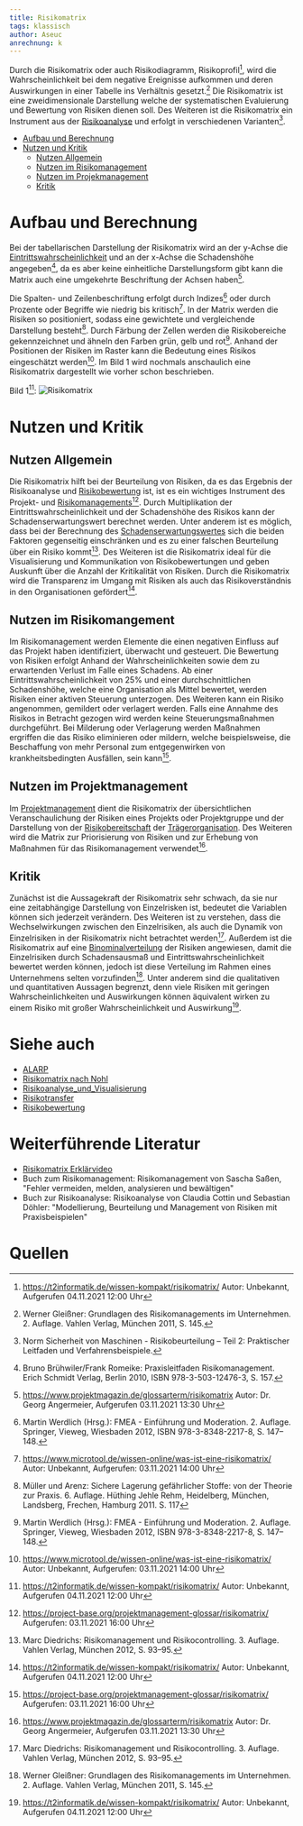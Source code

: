 ```yaml
---
title: Risikomatrix
tags: klassisch
author: Aseuc
anrechnung: k
---
```


Durch die Risikomatrix oder auch Risikodiagramm, Risikoprofil[^1], wird die Wahrscheinlichkeit bei dem negative Ereignisse aufkommen und deren Auswirkungen in einer Tabelle ins Verhältnis gesetzt.[^3] Die Risikomatrix ist eine zweidimensionale Darstellung welche der systematischen Evaluierung und Bewertung von Risiken dienen soll. Des Weiteren ist die Risikomatrix ein Instrument aus der [Risikoanalyse](https://www.projektmagazin.de/glossarterm/risikoanalyse) und erfolgt in verschiedenen Varianten[^2].    			

* [Aufbau und Berechnung](https://github.com/Aseuc/ManagingProjectsSuccessfully.github.io/blob/main/kb/Risikomatrix.md#:~:text=Kritik-,Aufbau%20und%20Berechnung,-Bei%20der%20tabellarischen)
* [Nutzen und Kritik](https://github.com/Aseuc/ManagingProjectsSuccessfully.github.io/blob/main/kb/Risikomatrix.md#:~:text=Bild%2011%3A-,Nutzen%20und%20Kritik,-Nutzen%20Allgemein)
  - [Nutzen Allgemein](https://github.com/Aseuc/ManagingProjectsSuccessfully.github.io/blob/main/kb/Risikomatrix.md#:~:text=Nutzen%20und%20Kritik-,Nutzen%20Allgemein,-Die%20Risikomatrix%20hilft)
  - [Nutzen im Risikomanagement](https://github.com/Aseuc/ManagingProjectsSuccessfully.github.io/blob/main/kb/Risikomatrix.md#:~:text=Nutzen%20im%20Risikomangement)
  - [Nutzen im Projekmanagement](https://github.com/Aseuc/ManagingProjectsSuccessfully.github.io/blob/main/kb/Risikomatrix.md#:~:text=Nutzen%20im%20Projektmanagement)
  - [Kritik](https://github.com/Aseuc/ManagingProjectsSuccessfully.github.io/blob/main/kb/Risikomatrix.md#:~:text=das%20Risikomanagement%20verwendet5.-,Kritik,-Zun%C3%A4chst%20ist%20die)

# Aufbau und Berechnung
Bei der tabellarischen Darstellung der Risikomatrix wird an der y-Achse die [Eintrittswahrscheinlichkeit](https://de.wikipedia.org/wiki/Eintrittswahrscheinlichkeit) und an der x-Achse die Schadenshöhe angegeben[^4], da es aber keine einheitliche Darstellungsform gibt kann die Matrix auch eine umgekehrte Beschriftung der Achsen haben[^5].

Die Spalten- und Zeilenbeschriftung erfolgt durch Indizes[^6] oder durch Prozente oder Begriffe wie niedrig bis kritisch[^7]. In der Matrix werden die Risiken so positioniert, sodass eine gewichtete und vergleichende Darstellung besteht[^8]. Durch Färbung der Zellen werden die Risikobereiche gekennzeichnet und ähneln den Farben grün, gelb und rot[^6]. Anhand der Positionen der Risiken im Raster kann die Bedeutung eines Risikos eingeschätzt werden[^7]. Im Bild 1 wird nochmals anschaulich eine Risikomatrix dargestellt wie vorher schon beschrieben. 

Bild 1[^1]: 
![Risikomatrix](https://user-images.githubusercontent.com/78257976/140325882-d67014be-7d19-49cd-bd07-ae6e92c8b808.jpg)

# Nutzen und Kritik
## Nutzen Allgemein
Die Risikomatrix hilft bei der Beurteilung von Risiken, da es das Ergebnis der Risikoanalyse und [Risikobewertung](https://de.wikipedia.org/wiki/Risikobewertung) ist, ist es ein wichtiges Instrument des Projekt- und [Risikomanagements](https://de.wikipedia.org/wiki/Risikomanagement)[^9]. Durch Multiplikation der Eintrittswahrscheinlichkeit und der Schadenshöhe des Risikos kann der Schadenserwartungswert berechnet werden. Unter anderem ist es möglich, dass bei der Berechnung des [Schadenserwartungswertes](https://www.controlling-wiki.com/de/index.php/Risikomanagementsystem_(RMS)) sich die beiden Faktoren gegenseitig einschränken und es zu einer falschen Beurteilung über ein Risiko kommt[^10].
Des Weiteren ist die Risikomatrix ideal für die Visualisierung und Kommunikation von Risikobewertungen und geben Auskunft über die Anzahl der Kritikalität von Risiken. Durch die Risikomatrix wird die Transparenz im Umgang mit Risiken als auch das Risikoverständnis in den Organisationen gefördert[^1].  

## Nutzen im Risikomangement
Im Risikomanagement werden Elemente die einen negativen Einfluss auf das Projekt haben identifiziert, überwacht und gesteuert. Die Bewertung von Risiken erfolgt Anhand der Wahrscheinlichkeiten sowie dem zu erwartenden Verlust im Falle eines Schadens. Ab einer Eintrittswahrscheinlichkeit von 25% und einer durchschnittlichen Schadenshöhe, welche eine Organisation als Mittel bewertet, werden Risiken einer aktiven Steuerung unterzogen. Des Weiteren kann ein Risiko angenommen, gemildert oder verlagert werden.
Falls eine Annahme des Risikos in Betracht gezogen wird werden keine Steuerungsmaßnahmen durchgeführt. Bei Milderung oder Verlagerung werden Maßnahmen ergriffen die das Risiko eliminieren oder mildern, welche beispielsweise, die Beschaffung von mehr Personal zum entgegenwirken von krankheitsbedingten Ausfällen, sein kann[^9].

## Nutzen im Projektmanagement
Im [Projektmanagement](https://de.wikipedia.org/wiki/Projektmanagement) dient die Risikomatrix der übersichtlichen Veranschaulichung der Risiken eines Projekts oder Projektgruppe und der Darstellung von der [Risikobereitschaft](https://www.projektmagazin.de/glossarterm/risikobereitschaft) der [Trägerorganisation](https://www.projektmagazin.de/glossarterm/traegerorganisation). Des Weiteren wird die Matrix zur Priorisierung von Risiken und zur Erhebung von Maßnahmen für das Risikomanagement verwendet[^5].

## Kritik
Zunächst ist die Aussagekraft der Risikomatrix sehr schwach, da sie nur eine zeitabhängige Darstellung von Einzelrisken ist, bedeutet die Variablen können sich jederzeit verändern. Des Weiteren ist zu verstehen, dass die Wechselwirkungen zwischen den Einzelrisiken, als auch die Dynamik von Einzelrisiken in der Risikomatrix nicht betrachtet werden[^10]. Außerdem ist die Risikomatrix auf eine [Binominalverteilung](https://de.wikipedia.org/wiki/Binomialverteilung) der Risiken angewiesen, damit die Einzelrisiken durch Schadensausmaß und Eintrittswahrscheinlichkeit bewertet werden können, jedoch ist diese Verteilung im Rahmen eines Unternehmens selten vorzufinden[^3]. Unter anderem sind die qualitativen und quantitativen Aussagen begrenzt, denn viele Risiken mit geringen Wahrscheinlichkeiten und Auswirkungen können äquivalent wirken zu einem Risiko mit großer Wahrscheinlichkeit und Auswirkung[^1].  

# Siehe auch
* [ALARP](https://de.wikipedia.org/wiki/ALARP)
* [Risikomatrix nach Nohl](https://www.dguv.de/medien/ifa/de/pra/container/pdf/risikomatrix-nohl.pdf)
* [Risikoanalyse_und_Visualisierung](https://github.com/CTM-development/ManagingProjectsSuccessfully.github.io/blob/main/kb/Risikoanalyse_und_Visualisierung.md)
* [Risikotransfer](https://github.com/niru1999/ManagingProjectsSuccessfully.github.io/blob/main/kb/Risikotransfer.md)
* [Risikobewertung](https://github.com/ManagingProjectsSuccessfully/ManagingProjectsSuccessfully.github.io/blob/22a5366030a3320ee2b77c4c2ba5b22cbca273e3/kb/Risikomanagement.md)

# Weiterführende Literatur
* [Risikomatrix Erklärvideo](https://www.youtube.com/watch?v=j_c2qN-waCk)
* Buch zum Risikomanagement: Risikomanagement von Sascha Saßen, "Fehler vermeiden, melden, analysieren und bewältigen"
* Buch zur Risikoanalyse: Risikoanalyse von Claudia Cottin und Sebastian Döhler: "Modellierung, Beurteilung und Management von Risiken mit Praxisbeispielen"

# Quellen
[^1]: https://t2informatik.de/wissen-kompakt/risikomatrix/ Autor: Unbekannt, Aufgerufen 04.11.2021 12:00 Uhr
[^2]: Norm Sicherheit von Maschinen - Risikobeurteilung – Teil 2: Praktischer Leitfaden und Verfahrensbeispiele.
[^3]: Werner Gleißner: Grundlagen des Risikomanagements im Unternehmen. 2. Auflage. Vahlen Verlag, München 2011, S. 145.
[^4]: Bruno Brühwiler/Frank Romeike: Praxisleitfaden Risikomanagement. Erich Schmidt Verlag, Berlin 2010, ISBN 978-3-503-12476-3, S. 157.
[^5]: https://www.projektmagazin.de/glossarterm/risikomatrix Autor: Dr. Georg Angermeier, Aufgerufen 03.11.2021 13:30 Uhr 
[^6]: Martin Werdlich (Hrsg.): FMEA - Einführung und Moderation. 2. Auflage. Springer, Vieweg, Wiesbaden 2012, ISBN 978-3-8348-2217-8, S. 147–148.
[^7]: https://www.microtool.de/wissen-online/was-ist-eine-risikomatrix/ Autor: Unbekannt, Aufgerufen: 03.11.2021 14:00 Uhr
[^8]: Müller und Arenz: Sichere Lagerung gefährlicher Stoffe: von der Theorie zur Praxis. 6. Auflage. Hüthing Jehle Rehm, Heidelberg, München, Landsberg, Frechen, Hamburg 2011. S. 117
[^9]: https://project-base.org/projektmanagement-glossar/risikomatrix/ Aufgerufen: 03.11.2021 16:00 Uhr
[^10]: Marc Diedrichs: Risikomanagement und Risikocontrolling. 3. Auflage. Vahlen Verlag, München 2012, S. 93–95.
